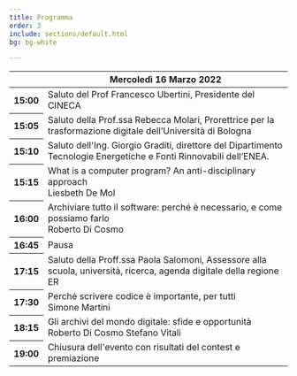 ```yaml
---
title: Programma
order: 3
include: sections/default.html
bg: bg-white 

---
```



<table class="table table-responsive-sm table-hover text-center small detailed-program">
    <thead>
        <tr>
            <th scope="row" class="small"></th>
            <th scope="col">Mercoledì 16 Marzo 2022</th>
        </tr>
    </thead>
    <tbody>
        <tr>
            <th scope="row" class="small">15:00</th>
            <td>Saluto del Prof Francesco Ubertini, Presidente del CINECA</td>
        </tr>
        <tr>
            <th scope="row" class="small">15:05</th>
            <td>Saluto della Prof.ssa Rebecca Molari, Prorettrice per la  trasformazione digitale dell’Università di Bologna</td>
        </tr>
        <tr>
            <th scope="row" class="small">15:10</th>
            <td>Saluto dell'Ing. Giorgio Graditi, direttore del Dipartimento Tecnologie Energetiche e Fonti Rinnovabili dell’ENEA.</td>
        </tr>
        <tr>
            <th scope="row" class="small">15:15</th>
            <td>What is a computer program? An anti-disciplinary approach <br /> <span class="badge rounded-pill bg-success">Liesbeth De Mol</span></td>
        </tr>
        <tr>
            <th scope="row" class="small">16:00</th>
            <td>Archiviare tutto il software: perché è necessario, e come possiamo farlo <br /> <span class="badge rounded-pill bg-primary">Roberto Di Cosmo</span></td>
        </tr>
        <tr>
            <th scope="row" class="small">16:45</th>
            <td>Pausa</td>
        </tr>
        <tr>
            <th scope="row" class="small">17:15</th>
            <td>Saluto della Proff.ssa Paola Salomoni, Assessore alla scuola, università, ricerca, agenda digitale della regione ER</td>
        </tr>
        <tr>
            <th scope="row" class="small">17:30</th>
            <td>Perché scrivere codice è importante, per tutti <br /> <span class="badge rounded-pill bg-dark">Simone Martini</span></td>
        </tr>
        <tr>
            <th scope="row" class="small">18:15</th>
            <td>Gli archivi del mondo digitale: sfide e opportunità <br /> <span class="badge rounded-pill bg-primary">Roberto Di Cosmo</span> <span class="badge rounded-pill bg-warning">Stefano Vitali</span></td>
        </tr>
        <tr>
            <th scope="row" class="small">19:00</th>
            <td>Chiusura dell'evento con risultati del contest e premiazione</td>
        </tr>
    </tbody>
</table>

